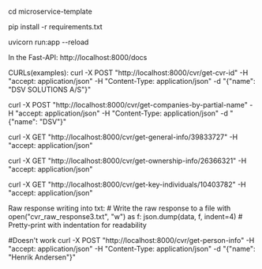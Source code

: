 cd microservice-template

pip install -r requirements.txt

uvicorn run:app --reload



In the Fast-API:
http://localhost:8000/docs

CURLs(examples):
curl -X POST "http://localhost:8000/cvr/get-cvr-id" -H "accept: application/json" -H "Content-Type: application/json" -d "{\"name\": \"DSV SOLUTIONS A/S\"}"

curl -X POST "http://localhost:8000/cvr/get-companies-by-partial-name" -H "accept: application/json" -H "Content-Type: application/json" -d "{\"name\": \"DSV\"}"

curl -X GET "http://localhost:8000/cvr/get-general-info/39833727" -H "accept: application/json"

curl -X GET "http://localhost:8000/cvr/get-ownership-info/26366321" -H "accept: application/json"

curl -X GET "http://localhost:8000/cvr/get-key-individuals/10403782" -H "accept: application/json"


Raw response writing into txt:
    # Write the raw response to a file
    with open("cvr_raw_response3.txt", "w") as f:
        json.dump(data, f, indent=4)  # Pretty-print with indentation for readability

#Doesn't work
curl -X POST "http://localhost:8000/cvr/get-person-info" -H "accept: application/json" -H "Content-Type: application/json" -d "{\"name\": \"Henrik Andersen\"}"